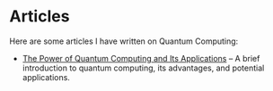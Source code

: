 # Articles

Here are some articles I have written on Quantum Computing:

- [The Power of Quantum Computing and Its Applications]([https://medium.com/@alessandra.uliana/the-power-of-quantum-computing-changing-the-way-we-solve-problems-fe87a02538ba]) – A brief introduction to quantum computing, its advantages, and potential applications.
